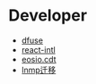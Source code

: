 # Developer
- [dfuse](./dfuse/)
- [react-intl](./react-intl/)
- [eosio.cdt](./eosio.cdt)
- [lnmp迁移](./lnmp/lnmp迁移.md)
